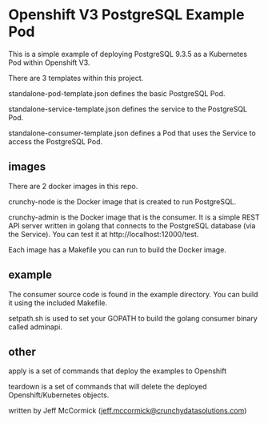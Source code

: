 Openshift V3 PostgreSQL Example Pod
=================

This is a simple example of deploying PostgreSQL 9.3.5 as a Kubernetes
Pod within Openshift V3.

There are 3 templates within this project.

standalone-pod-template.json defines the basic PostgreSQL Pod.

standalone-service-template.json defines the service to the PostgreSQL Pod.

standalone-consumer-template.json defines a Pod that uses the Service to access the PostgreSQL Pod.

images
------
There are 2 docker images in this repo.  

crunchy-node is the Docker image that is created to run PostgreSQL.

crunchy-admin is the Docker image that is the consumer.  It is a simple REST API server
written in golang that connects to the PostgreSQL database (via the Service).  You
can test it at http://localhost:12000/test.  

Each image has a Makefile you can run to build the Docker image.


example
-------
The consumer source code is found in the example directory.  You can build it using 
the included Makefile.

setpath.sh is used to set your GOPATH to build the golang consumer binary called adminapi.

other
-----

apply is a set of commands that deploy the examples to Openshift

teardown is a set of commands that will delete the deployed Openshift/Kubernetes objects.

written by Jeff McCormick (jeff.mccormick@crunchydatasolutions.com)
